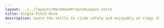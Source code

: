 ```yaml
---
layout: ../../layouts/MarkdownProgramLayout.astro
title: Single-Pitch Rock
description: Learn the skills to climb safely and enjoyably at crags the world over.
---
```

